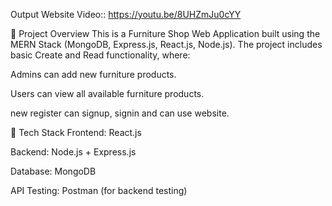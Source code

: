 Output Website Video::
https://youtu.be/8UHZmJu0cYY


📖 Project Overview
This is a Furniture Shop Web Application built using the MERN Stack (MongoDB, Express.js, React.js, Node.js).
The project includes basic Create and Read functionality, where:

Admins can add new furniture products.

Users can view all available furniture products.

new register can signup, signin and can use website.

🚀 Tech Stack
Frontend: React.js

Backend: Node.js + Express.js

Database: MongoDB

API Testing: Postman (for backend testing)
